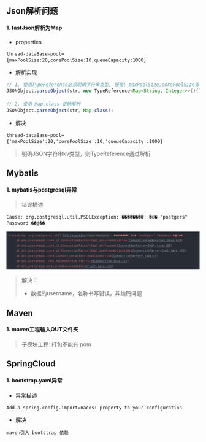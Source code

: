 ## Json解析问题

#### 1. fastJson解析为Map

* properties

```properties
thread-dataBase-pool={maxPoolSize:20,corePoolSize:10,queueCapacity:1000}
```

* 解析实现

```java
// 1. 使用TypeReference必须明确字符串类型, 报错: maxPoolSize,corePoolSize等不能明确是String，是Object
JSONObject.parseObject(str, new TypeReference<Map<String, Integer>>(){});

// 2. 使用 Map.class 正确解析
JSONObject.parseObject(str, Map.class);
```

* 解决

```properties
thread-dataBase-pool={'maxPoolSize':20,'corePoolSize':10,'queueCapacity':1000}
```

> 明确JSON字符串kv类型，则TypeReference通过解析

## Mybatis

#### 1. mybatis与postgresql异常

> 错误描述

```
Cause: org.postgresql.util.PSQLException: ��������: �û� "postgers" Password ��֤ʧ��
```

![image-20230119214459385](images/Java%E5%BC%82%E5%B8%B8%E8%AE%B0%E5%BD%95/image-20230119214459385.png)



> 解决：
>
> * 数据的username，名称书写错误，非编码问题

## Maven

#### 1. maven工程输入OUT文件夹

> 子模块工程: 打包不能有 pom



## SpringCloud

#### 1. bootstrap.yaml异常

* 异常描述

```
Add a spring.config.import=nacos: property to your configuration
```

* 解决

```
maven引入 bootstrap 依赖
```

